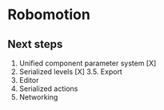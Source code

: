 # Robomotion

## Next steps

1. Unified component parameter system [X]
2. Serialized levels [X]
3.5. Export
3. Editor
4. Serialized actions
5. Networking